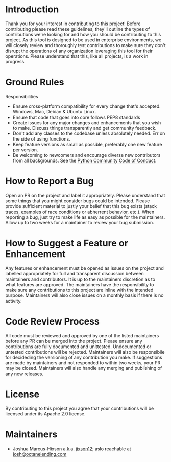 # Introduction

Thank you for your interest in contributing to this project!  Before contributing please read these guidelines, they'll outline the types of contributions we're looking for and how you should be contributing to this project.  As this tool is designed to be used in enterprise environments, we will closely review and thoroughly test contributions to make sure they don't disrupt the operations of any organization leveraging this tool for their operations.  Please understand that this, like all projects, is a work in progress. 

# Ground Rules

Responsibilities
* Ensure cross-platform compatibility for every change that's accepted. Windows, Mac, Debian & Ubuntu Linux.
* Ensure that code that goes into core follows PEP8 standards
* Create issues for any major changes and enhancements that you wish to make. Discuss things transparently and get community feedback.
* Don't add any classes to the codebase unless absolutely needed. Err on the side of using functions.
* Keep feature versions as small as possible, preferably one new feature per version.
* Be welcoming to newcomers and encourage diverse new contributors from all backgrounds. See the [Python Community Code of Conduct](https://www.python.org/psf/codeofconduct/).

# How to Report a Bug

Open an PR on the project and label it appropriately.  Please understand that some things that you might consider bugs could be intended.  Please provide sufficient material to justiy your belief that this bug exists (stack traces, examples of race conditions or abherrent behavior, etc.).  When reporting a bug, just try to make life as easy as possible for the maintainers.  Allow up to two weeks for a maintainer to review your bug submission.

# How to Suggest a Feature or Enhancement

Any features or enhancement must be opened as issues on the project and labelled appropriately for full and transparent discussion between maintainers and contributors.  It is up to the maintainers discretion as to what features are approved.  The maintainers have the responsibility to make sure any contributions to this project are inline with the intended purpose.  Maintainers will also close issues on a monthly basis if there is no activity.

# Code Review Process

All code must be reviewed and approved by one of the listed maintainers before any PR can be merged into the project.  Please ensure any contributions are fully documented and unittested.  Undocumented or untested contributions will be rejected.  Maintainers will also be responsibile for decideding the versioning of any contribution you make.  If suggestions are made by maintainers and not responded to within two weeks, your PR may be closed.  Maintainers will also handle any merging and publishing of any new releases.

# License

By contributing to this project you agree that your contributions will be licensed under its Apache 2.0 license.

# Maintainers

* Joshua Marcus-Hixson a.k.a. [jixson12](https://www.github.com/jixson12); aslo reachable at josh@octanelending.com
